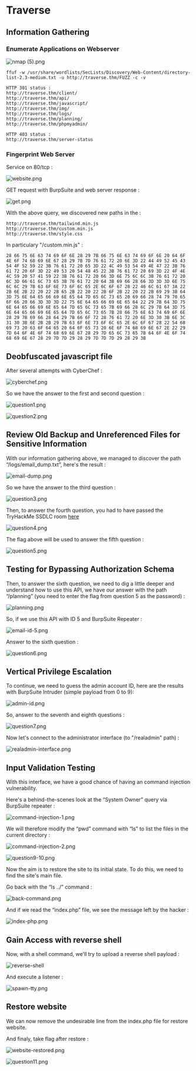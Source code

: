 # Traverse

## Information Gathering

### Enumerate Applications on Webserver


![nmap (5).png](../../../../_resources/nmap%20%285%29.png)


```text
ffuf -w /usr/share/wordlists/SecLists/Discovery/Web-Content/directory-list-2.3-medium.txt -u http://traverse.thm/FUZZ -c -v
```

```text
HTTP 301 status : 
http://traverse.thm/client/
http://traverse.thm/api/
http://traverse.thm/javascript/
http://traverse.thm/img/
http://traverse.thm/logs/
http://traverse.thm/planning/
http://traverse.thm/phpmyadmin/

HTTP 403 status :
http://traverse.thm/server-status
```

### Fingerprint Web Server

Service on 80/tcp : 


![website.png](../../../../_resources/website.png)


GET request with BurpSuite and web server response :


![get.png](../../../../_resources/get.png)


With the above query, we discovered new paths in the :

```text
http://traverse.thm/tailwind.min.js
http://traverse.thm/custom.min.js
http://traverse.thm/style.css
```

In particulary "/custom.min.js" :

```text
28 66 75 6E 63 74 69 6F 6E 28 29 7B 66 75 6E 63 74 69 6F 6E 20 64 6F 4E 6F 74 68 69 6E 67 28 29 7B 7D 76 61 72 20 6E 3D 22 44 49 52 45 43 54 4F 52 59 22 3B 76 61 72 20 65 3D 22 4C 49 53 54 49 4E 47 22 3B 76 61 72 20 6F 3D 22 49 53 20 54 48 45 22 3B 76 61 72 20 69 3D 22 4F 4E 4C 59 20 57 41 59 22 3B 76 61 72 20 66 3D 6E 75 6C 6C 3B 76 61 72 20 6C 3D 66 61 6C 73 65 3B 76 61 72 20 64 3B 69 66 28 66 3D 3D 3D 6E 75 6C 6C 29 7B 63 6F 6E 73 6F 6C 65 2E 6C 6F 67 28 22 46 6C 61 67 3A 22 2B 6E 2B 22 20 22 2B 65 2B 22 20 22 2B 6F 2B 22 20 22 2B 69 29 3B 64 3D 75 6E 64 65 66 69 6E 65 64 7D 65 6C 73 65 20 69 66 28 74 79 70 65 6F 66 20 66 3D 3D 3D 22 75 6E 64 65 66 69 6E 65 64 22 29 7B 64 3D 75 6E 64 65 66 69 6E 65 64 7D 65 6C 73 65 7B 69 66 28 6C 29 7B 64 3D 75 6E 64 65 66 69 6E 65 64 7D 65 6C 73 65 7B 28 66 75 6E 63 74 69 6F 6E 28 29 7B 69 66 28 64 29 7B 66 6F 72 28 76 61 72 20 6E 3D 30 3B 6E 3C 31 30 3B 6E 2B 2B 29 7B 63 6F 6E 73 6F 6C 65 2E 6C 6F 67 28 22 54 68 69 73 20 63 6F 64 65 20 64 6F 65 73 20 6E 6F 74 68 69 6E 67 2E 22 29 7D 64 6F 4E 6F 74 68 69 6E 67 28 29 7D 65 6C 73 65 7B 64 6F 4E 6F 74 68 69 6E 67 28 29 7D 7D 29 28 29 7D 7D 7D 29 28 29 3B
```

## Deobfuscated javascript file

After several attempts with CyberChef :


![cyberchef.png](../../../../_resources/cyberchef.png)

So we have the answer to the first and second question : 


![question1.png](../../../../_resources/question1.png)



![question2.png](../../../../_resources/question2.png)


## Review Old Backup and Unreferenced Files for Sensitive Information

With our information gathering above, we managed to discover the path “/logs/email_dump.txt”, here's the result :


![email-dump.png](../../../../_resources/email-dump.png)


So we have the answer to the third question : 


![question3.png](../../../../_resources/question3.png)

Then, to answer the fourth question, you had to have passed the TryHackMe SSDLC room [here](https://tryhackme.com/r/room/securesdlc)


![question4.png](../../../../_resources/question4.png)


The flag above will be used to answer the fifth question :


![question5.png](../../../../_resources/question5.png)


## Testing for Bypassing Authorization Schema

Then, to answer the sixth question, we need to dig a little deeper and understand how to use this API, we have our answer with the path “/planning” (you need to enter the flag from question 5 as the password) : 


![planning.png](../../../../_resources/planning.png)

So, if we use this API with ID 5 and BurpSuite Repeater :


![email-id-5.png](../../../../_resources/email-id-5.png)


Answer to the sixth question : 


![question6.png](../../../../_resources/question6.png)


## Vertical Privilege Escalation

To continue, we need to guess the admin account ID, here are the results with BurpSuite Intruder (simple payload from 0 to 9): 


![admin-id.png](../../../../_resources/admin-id.png)


So, answer to the seventh and eighth questions : 


![question7.png](../../../../_resources/question7.png)


Now let's connect to the administrator interface (to "/realadmin" path) : 


![realadmin-interface.png](../../../../_resources/realadmin-interface.png)


## Input Validation Testing

With this interface, we have a good chance of having an command injection vulnerability.

Here's a behind-the-scenes look at the “System Owner” query via BurpSuite repeater : 


![command-injection-1.png](../../../../_resources/command-injection-1.png)


We will therefore modify the “pwd” command with “ls” to list the files in the current directory : 


![command-injection-2.png](../../../../_resources/command-injection-2.png)


![question9-10.png](../../../../_resources/question9-10.png)


Now the aim is to restore the site to its initial state. To do this, we need to find the site's main file.

Go back with the “ls ../” command : 


![back-command.png](../../../../_resources/back-command.png)


And if we read the “index.php” file, we see the message left by the hacker : 


![index-php.png](../../../../_resources/index-php.png)


## Gain Access with reverse shell

Now, with a shell command, we'll try to upload a reverse shell payload :

![reverse-shell](../../../../_resources/reverse-shell.png.png)


And execute a listener : 


![spawn-tty.png](../../../../_resources/spawn-tty.png)


## Restore website

We can now remove the undesirable line from the index.php file for restore website.


And finaly, take flag after restore :


![website-restored.png](../../../../_resources/website-restored.png)



![question11.png](../../../../_resources/question11.png)
